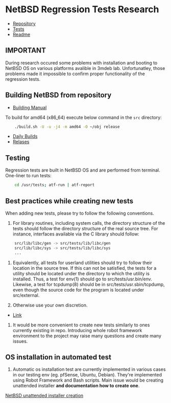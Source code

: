 # NetBSD Regression Tests Research

- [Repository](https://github.com/NetBSD/src)
- [Tests](https://github.com/NetBSD/src/tree/trunk/tests)
- [Readme](https://github.com/NetBSD/src#readme)

## IMPORTANT

During research occured some problems with installation and booting to NetBSD
OS on various platforms avalible in 3mdeb lab. Unfortunatley, those problems
made it impossible to confirm proper functionality of the regression tests.

## Building NetBSD from repository

- [Building Manual](https://github.com/NetBSD/src/blob/trunk/BUILDING)

To build for amd64 (x86_64) execute below command in the `src` directory:

```bash
    ./build.sh -U -u -j4 -m amd64 -O ~/obj release
```

- [Daily Builds](https://nycdn.netbsd.org/pub/NetBSD-daily/HEAD/latest/)
- [Relases](https://cdn.netbsd.org/pub/NetBSD/)

## Testing

Regression tests are built in NetBSD OS and are performed from terminal.
One-liner to run tests:

```bash
    cd /usr/tests; atf-run | atf-report
```

## Best practices while creating new tests

When adding new tests, please try to follow the following conventions.

1. For library routines, including system calls, the directory structure of
   the tests should follow the directory structure of the real source tree.
   For instance, interfaces available via the C library should follow:

```bash
    src/lib/libc/gen -> src/tests/lib/libc/gen
    src/lib/libc/sys -> src/tests/lib/libc/sys
    ...
```

1. Equivalently, all tests for userland utilities should try to follow their
   location in the source tree. If this can not be satisfied, the tests for
   a utility should be located under the directory to which the utility is
   installed. Thus, a test for env(1) should go to src/tests/usr.bin/env.
   Likewise, a test for tcpdump(8) should be in src/tests/usr.sbin/tcpdump,
   even though the source code for the program is located under src/external.

1. Otherwise use your own discretion.

- [Link](https://github.com/NetBSD/src/blob/trunk/tests/README)

1. It would be more convenient to create new tests similarly to ones currently
existing in repo. Introducing whole robot framework environment to the project
may raise many questions and create many issues.

## OS installation in automated test

1. Automatic os installation test are currently implemented in various cases
in our testing env (eg. pfSense, Ubuntu, Debian). They're implemented using
Robot Framework and Bash scripts. Main issue would be creating unattended
installer __and documentation how to create one__.

[NetBSD unattended installer creation](https://unix.stackexchange.com/questions/250289/automatic-install-netbsd-iso)
